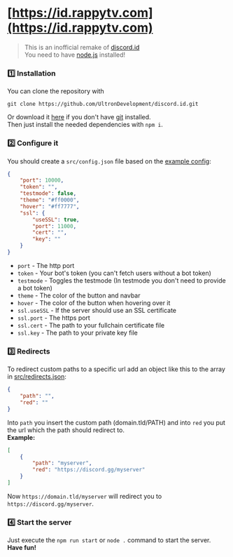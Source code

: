 # [https://id.rappytv.com](https://id.rappytv.com)
> This is an inofficial remake of [discord.id](https://discord.id)<br>
> You need to have [node.js](https://nodejs.org) installed!

### 1️⃣ Installation
You can clone the repository with
```
git clone https://github.com/UltronDevelopment/discord.id.git
```
Or download it [here](https://github.com/UltronDevelopment/discord.id/archive/refs/heads/master.zip) if you don't have [git](https://git-scm.com/downloads) installed.<br>
Then just install the needed dependencies with `npm i`.

### 2️⃣ Configure it
You should create a `src/config.json` file based on the [example config](https://github.com/UltronDevelopment/discord.id/blob/master/src/config.json.example):
```json
{
    "port": 10000,
    "token": "",
    "testmode": false,
    "theme": "#ff0000",
    "hover": "#ff7777",
    "ssl": {
        "useSSL": true,
        "port": 11000,
        "cert": "",
        "key": ""
    }
}
```
- `port` - The http port
- `token` - Your bot's token (you can't fetch users without a bot token)
- `testmode` - Toggles the testmode (In testmode you don't need to provide a bot token)
- `theme` - The color of the button and navbar
- `hover` - The color of the button when hovering over it
- `ssl.useSSL` - If the server should use an SSL certificate
- `ssl.port` - The https port
- `ssl.cert` - The path to your fullchain certificate file
- `ssl.key` - The path to your private key file

### 3️⃣ Redirects
To redirect custom paths to a specific url add an object like this to the array in [src/redirects.json](https://github.com/UltronDevelopment/discord.id/blob/master/src/redirects.json):
```json
{
    "path": "",
    "red": ""
}
```
Into `path` you insert the custom path (domain.tld/PATH) and into `red` you put the url which the path should redirect to.<br>
**Example:**
```json
[
    {
        "path": "myserver",
        "red": "https://discord.gg/myserver"
    }
]
```
Now `https://domain.tld/myserver` will redirect you to `https://discord.gg/myserver`.

### 4️⃣ Start the server
Just execute the `npm run start` or `node .` command to start the server.<br>
**Have fun!**
